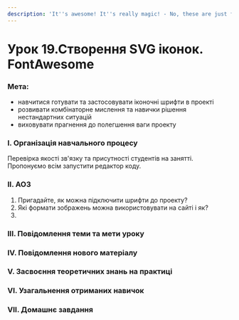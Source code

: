 ```yaml
---
description: 'It''s awesome! It''s really magiс! - No, these are just fonts))'
---
```


# Урок 19.Створення SVG іконок. FontAwesome

### Мета:

* навчитися готувати та застосовувати іконочні шрифти в проекті
* розвивати комбінаторне мислення та навички рішення нестандартних ситуацій
* виховувати прагнення до полегшення ваги проекту

### І. Організація навчального процесу

Перевірка якості зв'язку та присутності студентів на занятті. Пропонуємо всім запустити редактор коду.

### ІІ. АОЗ

1. Пригадайте, як можна підключити шрифти до проекту?
2. Які формати зображень можна використовувати на сайті і як?
3. 
### ІІІ. Повідомлення теми та мети уроку

### IV. Повідомлення нового матеріалу

### V. Засвоєння теоретичних знань на практиці

### VI. Узагальнення отриманих навичок

### VII. Домашнє завдання

